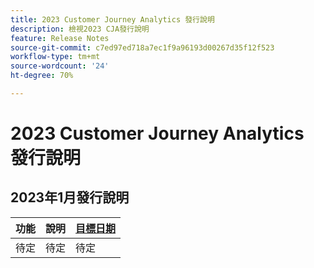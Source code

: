 ```yaml
---
title: 2023 Customer Journey Analytics 發行說明
description: 檢視2023 CJA發行說明
feature: Release Notes
source-git-commit: c7ed97ed718a7ec1f9a96193d00267d35f12f523
workflow-type: tm+mt
source-wordcount: '24'
ht-degree: 70%

---
```


# 2023 Customer Journey Analytics 發行說明

## 2023年1月發行說明

| 功能 | 說明 | [目標日期](/help/release-notes/releases.md) |
| ----------- | ---------- | ----- |
| 待定 | 待定 | 待定 |